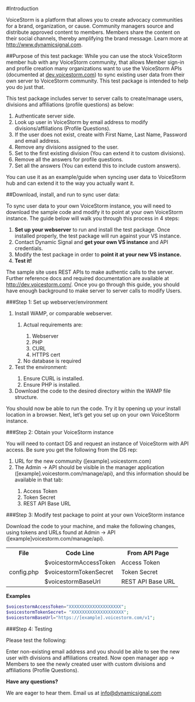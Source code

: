 #Introduction

VoiceStorm is a platform that allows you to create advocacy communities for a brand, organization, or cause. Community managers source and distribute approved content to members. Members share the content on their social channels, thereby amplifying the brand message. Learn more at http://www.dynamicsignal.com.

##Purpose of this test package:
While you can use the stock VoiceStorm member hub with any VoiceStorm community, that allows Member sign-in and profile creation many organizations want to use the VoiceStorm APIs (documented at [dev.voicestorm.com](http://dev.voicestorm.com)) to sync existing user data from their own server to VoiceStorm community. This test package is intended to help you do just that.

This test package includes server to server calls to create/manage users, divisions and affiliations (profile questions) as below:

<ol>
<li>Authenticate server side.</li><li>Look up user in VoiceStorm by email address to modify divisions/affiliations (Profile Questions).</li><li>If the user does not exist, create with First Name, Last Name, Password and email address.</li><li>Remove any divisions assigned to the user.</li><li>Set to the first existing division (You can extend it to custom divisions).</li><li>Remove all the answers for profile questions.</li><li>Set all the answers (You can extend this to include custom answers).</li>
</ol>

You can use it as an example/guide when syncing user data to VoiceStorm hub and can extend it to the way you actually want it.

##Download, install, and run to sync user data:

To sync user data to your own VoiceStorm instance, you will need to download the sample code and modify it to point at your own VoiceStorm instance. The guide below will walk you through this process in 4 steps:

1.    **Set up your webserver** to run and install the test package. Once installed properly, the test package will run against your VS instance.
2.	Contact Dynamic Signal and **get your own VS instance** and API credentials.
3.	Modify the test package in order to **point it at your new VS instance.**
4.	**Test it!**

The sample site uses REST APIs to make authentic calls to the server. Further reference docs and required documentation are available at http://dev.voicestorm.com/. Once you go through this guide, you should have enough background to make server to server calls to modify Users.

###Step 1: Set up webserver/environment

<ol>
<li>Install WAMP, or comparable webserver.</li>
<ol>
<li>Actual requirements are:</li>
<ol>
<li>Webserver</li>
<li>PHP</li>
<li>CURL</li>
<li>HTTPS cert</li>
</ol><li>No database is required</li>
</ol><li>Test the environment:</li>
<ol>
<li>Ensure CURL is installed.</li>
<li>Ensure PHP is installed.</li>
</ol><li>Download the code to the desired directory within the WAMP file structure.</li>
</ol>

You should now be able to run the code. Try it by opening up your install location in a browser. Next, let’s get you set up on your own VoiceStorm instance.

###Step 2: Obtain your VoiceStorm instance

You will need to contact DS and request an instance of VoiceStorm with API access.  Be sure you get the following from the DS rep:

<ol>
<li>URL for the new community ([example].voicestorm.com)</li>
<li>The Admin -> API should be visible in the manager application ([example].voicestorm.com/manage/api), and this information should be available in that tab:</li>
<ol>
<li>Access Token</li>
<li>Token Secret</li>
<li>REST API Base URL</li>
</ol>
</ol>

###Step 3: Modify test package to point at your own VoiceStorm instance

Download the code to your machine, and make the following changes, using tokens and URLs found at Admin -> API ([example]voicestorm.com/manage/api).

<table>
<tr>
<th>File</th>
<th>Code Line</th>
<th>From API Page</th>
</tr>
<tr>
<td rowspan="3">config.php</td>
<td>$voicestormAccessToken</td>
<td>Access Token</td>
<tr>
<td>$voicestormTokenSecret</td>
<td>Token Secret
</tr>
<tr>
<td>$voicestormBaseUrl</td>
<td>REST API Base URL</td>
</tr>
</table>

**Examples**

```php
$voicestormAccessToken="XXXXXXXXXXXXXXXXXXXX";
$voicestormTokenSecret= "XXXXXXXXXXXXXXXXXXXX";
$voicestormBaseUrl="https://[example].voicestorm.com/v1";
```

###Step 4: Testing

Please test the following:

Enter non-existing email address and you should be able to see the new user with divisions and affiliations created. 
Now open manager app -> Members to see the newly created user with custom divisions and affiliations (Profile Questions).

**Have any questions?**

We are eager to hear them. Email us at [info@dynamicsignal.com](mailto:info@dynamicsignal.com)
